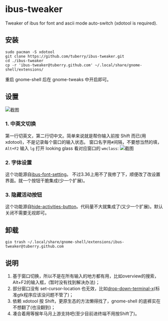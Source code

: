 # ibus-tweaker
Tweaker of ibus for font and ascii mode auto-switch (xdotool is required).

## 安装
```shell
sudo pacman -S xdotool
git clone https://github.com/tuberry/ibus-tweaker.git
cd ./ibus-tweaker
cp -r 'ibus-tweaker@tuberry.github.com' ~/.local/share/gnome-shell/extensions/
```
重启 gnome-shell 后在 gnome-tweaks 中开启即可。

## 设置
![截图](https://ae01.alicdn.com/kf/U7104a29aba07439aa9f1e2f2d24cd1b81.jpg)
### 1. 中英文切换

第一行切英文，第二行切中文。简单来说就是帮你输入前按 Shift 而已(用 xdotool)，不是记录每个窗口的输入状态。
窗口名字用`#`间隔，不要想当然的填，`Alt+F2` 输入 `lg` 打开 looking glass 看对应窗口的 `wmclass`:
![截图](https://ae01.alicdn.com/kf/U5ff0e6a172e444b79040184ccf35377d1.jpg)

### 2. 字体设置

这个功能源自[ibus-font-setting](https://extensions.gnome.org/extension/1121/ibus-font-setting/)。 不过3.36上用不了我修了下，顺便改了改设置界面。就一个按钮干脆集成(少一个扩展)。
### 3. 隐藏活动按钮

这个功能源自[hide-activities-button](https://extensions.gnome.org/extension/1128/hide-activities-button/)。代码量不大就集成了(又少一个扩展)。默认关闭不需要无视即可。

## 卸载
```
gio trash ~/.local/share/gnome-shell/extensions/ibus-tweaker@tuberry.github.com

```
## 说明
1. 基于窗口切换，所以不是在所有输入的地方都有用，比如overview的搜索，Alt+F2的输入框，(暂时没有找到解决办法)；
2. 部分窗口没有 set-cursor-location 也无效，比如[drop-down-terminal-x](https://github.com/bigbn/drop-down-terminal-x)(标准gtk程序应该没问题不管了)；
3. 依赖 xdotool 按 Shift，更原生态的方法懒得找了，gnome-shell 的底裤实在不想翻了(也没翻到)；
4. 凑合着用等猴年马月上游支持吧(至少目前进终端不用按Shift了)。

